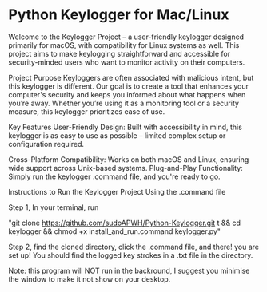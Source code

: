 # Python Keylogger for Mac/Linux
 
 Welcome to the Keylogger Project – a user-friendly keylogger designed primarily for macOS, with compatibility for Linux systems as well. This project aims to make keylogging straightforward and accessible for security-minded users who want to monitor activity on their computers.

Project Purpose
Keyloggers are often associated with malicious intent, but this keylogger is different. Our goal is to create a tool that enhances your computer's security and keeps you informed about what happens when you’re away. Whether you’re using it as a monitoring tool or a security measure, this keylogger prioritizes ease of use.

Key Features
User-Friendly Design: Built with accessibility in mind, this keylogger is as easy to use as possible – limited complex setup or configuration required.

Cross-Platform Compatibility: Works on both macOS and Linux, ensuring wide support across Unix-based systems.
Plug-and-Play Functionality: Simply run the keylogger .command file, and you're ready to go. 



Instructions to Run the Keylogger Project Using the .command file

Step 1, In your terminal, run 

"git clone https://github.com/sudoAPWH/Python-Keylogger.git t && cd keylogger && chmod +x install_and_run.command keylogger.py"

Step 2, find the cloned directory, click the .command file, and there! you are set up! You should find the logged key strokes in a .txt file in the directory.

Note: this program will NOT run in the backround, I suggest you minimise the window to make it not show on your desktop. 
